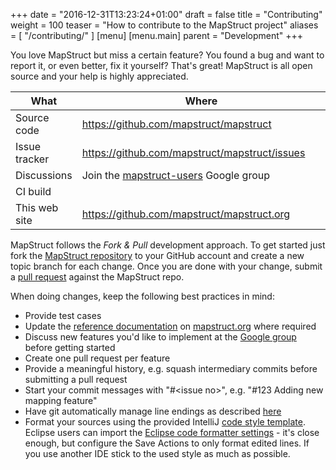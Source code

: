 +++
date = "2016-12-31T13:23:24+01:00"
draft = false
title = "Contributing"
weight = 100
teaser = "How to contribute to the MapStruct project"
aliases = [
    "/contributing/"
]
[menu]
[menu.main]
parent = "Development"
+++

You love MapStruct but miss a certain feature? You found a bug and want to report it, or even better, fix it yourself? That's great! MapStruct is all open source and your help is highly appreciated.

<table class="uk-table">
<thead>
  <tr>
    <th>What</th><th>Where</th>
  </tr>
</thead>
<tbody>
  <tr>
    <td width="20%">Source code</td><td><a href="https://github.com/mapstruct/mapstruct">https://github.com/mapstruct/mapstruct</a></td>
  </tr>
  <tr>
    <td width="20%">Issue tracker</td><td><a href="https://github.com/mapstruct/mapstruct/issues">https://github.com/mapstruct/mapstruct/issues</a></td>
  </tr>
  <tr>
    <td width="20%">Discussions</td><td>Join the <a href="https://groups.google.com/forum/?fromgroups#!forum/mapstruct-users">mapstruct-users</a> Google group</td>
  </tr>
  <tr>
    <td width="20%">CI build</td><td><a href="https://github.com/mapstruct/mapstruct/actions?query=branch%3Amaster+workflow%3ACI"</a></td>
  </tr>
  <tr>
    <td width="20%">This web site</td><td><a href="https://github.com/mapstruct/mapstruct.org">https://github.com/mapstruct/mapstruct.org</a></td>
  </tr>
</tbody>
</table>

MapStruct follows the _Fork & Pull_ development approach. To get started just fork the [MapStruct repository](http://github.com/mapstruct/mapstruct) to your GitHub account and create a new topic branch for each change. Once you are done with your change, submit a [pull request](https://help.github.com/articles/using-pull-requests) against the MapStruct repo.

When doing changes, keep the following best practices in mind:

* Provide test cases
* Update the [reference documentation](mapstruct.org/documentation) on [mapstruct.org](mapstruct.org) where required
* Discuss new features you'd like to implement at the [Google group](https://groups.google.com/forum/?fromgroups#!forum/mapstruct-users) before getting started
* Create one pull request per feature
* Provide a meaningful history, e.g. squash intermediary commits before submitting a pull request
* Start your commit messages with "#&lt;issue no&gt;", e.g. "#123 Adding new mapping feature"
* Have git automatically manage line endings as described [here](https://help.github.com/articles/dealing-with-line-endings)
* Format your sources using the provided IntelliJ [code style template](https://github.com/mapstruct/mapstruct/blob/master/etc/mapstruct.xml). Eclipse users can import the [Eclipse code formatter settings](https://github.com/mapstruct/mapstruct/blob/master/etc/eclipse-formatter-config.xml) - it's close enough, but configure the Save Actions to only format edited lines. If you use another IDE stick to the used style as much as possible.
